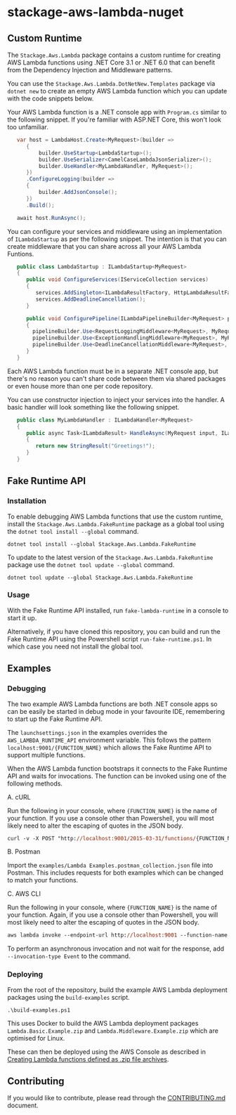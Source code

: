 # stackage-aws-lambda-nuget

## Custom Runtime

The `Stackage.Aws.Lambda` package contains a custom runtime for creating AWS Lambda functions using .NET Core 3.1 or .NET 6.0 that can benefit from the Dependency Injection and Middleware patterns.

You can use the `Stackage.Aws.Lambda.DotNetNew.Templates` package via `dotnet new` to create an empty AWS Lambda function which you can update with the code snippets below.

Your AWS Lambda function is a .NET console app with `Program.cs` similar to the following snippet. If you're familiar with ASP.NET Core, this won't look too unfamiliar.

```cs
   var host = LambdaHost.Create<MyRequest>(builder =>
      {
          builder.UseStartup<LambdaStartup>();
          builder.UseSerializer<CamelCaseLambdaJsonSerializer>();
          builder.UseHandler<MyLambdaHandler, MyRequest>();
      })
      .ConfigureLogging(builder =>
      {
          builder.AddJsonConsole();
      })
      .Build();

   await host.RunAsync();
```

You can configure your services and middleware using an implementation of `ILambdaStartup` as per the following snippet. The intention is that you can create middleware that you can share across all your AWS Lambda Funtions.

```cs
   public class LambdaStartup : ILambdaStartup<MyRequest>
   {
      public void ConfigureServices(IServiceCollection services)
      {
         services.AddSingleton<ILambdaResultFactory, HttpLambdaResultFactory>();
         services.AddDeadlineCancellation();
      }

      public void ConfigurePipeline(ILambdaPipelineBuilder<MyRequest> pipelineBuilder)
      {
        pipelineBuilder.Use<RequestLoggingMiddleware<MyRequest>, MyRequest>();
        pipelineBuilder.Use<ExceptionHandlingMiddleware<MyRequest>, MyRequest>();
        pipelineBuilder.Use<DeadlineCancellationMiddleware<MyRequest>, MyRequest>();
      }
   }
```

Each AWS Lambda function must be in a separate .NET console app, but there's no reason you can't share code between them via shared packages or even house more than one per code repository.

You can use constructor injection to inject your services into the handler. A basic handler will look something like the following snippet.

```cs
   public class MyLambdaHandler : ILambdaHandler<MyRequest>
   {
      public async Task<ILambdaResult> HandleAsync(MyRequest input, ILambdaContext context)
      {
         return new StringResult("Greetings!");
      }
   }
```

## Fake Runtime API

### Installation

To enable debugging AWS Lambda functions that use the custom runtime, install the `Stackage.Aws.Lambda.FakeRuntime` package as a global tool using the `dotnet tool install --global` command.

```
dotnet tool install --global Stackage.Aws.Lambda.FakeRuntime
```

To update to the latest version of the `Stackage.Aws.Lambda.FakeRuntime` package use the `dotnet tool update --global` command.

```
dotnet tool update --global Stackage.Aws.Lambda.FakeRuntime
```

### Usage

With the Fake Runtime API installed, run `fake-lambda-runtime` in a console to start it up.

Alternatively, if you have cloned this repository, you can build and run the Fake Runtime API using the Powershell script `run-fake-runtime.ps1`. In which case you need not install the global tool.

## Examples

### Debugging

The two example AWS Lambda functions are both .NET console apps so can be easily be started in debug mode in your favourite IDE, remembering to start up the Fake Runtime API.

The `launchsettings.json` in the examples overrides the `AWS_LAMBDA_RUNTIME_API` environment variable. This follows the pattern `localhost:9001/{FUNCTION_NAME}` which allows the Fake Runtime API to support multiple functions.

When the AWS Lambda function bootstraps it connects to the Fake Runtime API and waits for invocations. The function can be invoked using one of the following methods.

A. cURL

Run the following in your console, where `{FUNCTION_NAME}` is the name of your function. If you use a console other than Powershell, you will most likely need to alter the escaping of quotes in the JSON body.

```ps
curl -v -X POST "http://localhost:9001/2015-03-31/functions/{FUNCTION_NAME}/invocations" -H "content-type: application/json" -d '{"foo": "bar"}'
```

B. Postman

Import the `examples/Lambda Examples.postman_collection.json` file into Postman. This includes requests for both examples which can be changed to match your functions.

C. AWS CLI

Run the following in your console, where `{FUNCTION_NAME}` is the name of your function. Again, if you use a console other than Powershell, you will most likely need to alter the escaping of quotes in the JSON body.

```ps
aws lambda invoke --endpoint-url http://localhost:9001 --function-name {FUNCTION_NAME} --payload '{"foo": "bar"}' --cli-binary-format raw-in-base64-out response.json
```

To perform an asynchronous invocation and not wait for the response, add `--invocation-type Event` to the command.

### Deploying

From the root of the repository, build the example AWS Lambda deployment packages using the `build-examples` script.

`.\build-examples.ps1`

This uses Docker to build the AWS Lambda deployment packages `Lambda.Basic.Example.zip` and `Lambda.Middleware.Example.zip` which are optimised for Linux.

These can then be deployed using the AWS Console as described in [Creating Lambda functions defined as .zip file archives](https://docs.aws.amazon.com/lambda/latest/dg/configuration-function-zip.html).

## Contributing

If you would like to contribute, please read through the [CONTRIBUTING.md](./CONTRIBUTING.md) document.
